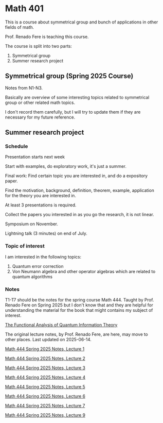 # Math 401

This is a course about symmetrical group and bunch of applications in other fields of math.

Prof. Renado Fere is teaching this course.

The course is split into two parts:

1. Symmetrical group
2. Summer research project

## Symmetrical group (Spring 2025 Course)

Notes from N1-N3.

Basically are overview of some interesting topics related to symmetrical group or other related math topics.

I don't record them carefully, but I will try to update them if they are necessary for my future reference.

## Summer research project

### Schedule

Presentation starts next week

Start with examples, do exploratory work, it's just a summer.

Final work: Find certain topic you are interested in, and do a expository paper.

Find the motivation, background, definition, theorem, example, application for the theory you are interested in.

At least 3 presentations is required.

Collect the papers you interested in as you go the research, it is not linear.

Symposium on November.

Lightning talk (3 minutes) on end of July.

### Topic of interest

I am interested in the following topics:

1. Quantum error correction
2. Von Neumann algebra and other operator algebras which are related to quantum algorithms

### Notes

T1-T7 should be the notes for the spring course Math 444. Taught by Prof. Renado Fere on Spring 2025 but I don't know that and they are helpful for understanding the material for the book that might contains my subject of interest.

[The Functional Analysis of Quantum Information Theory](https://arxiv.org/abs/1410.7188)

The original lecture notes, by Prof. Renado Fere, are here, may move to other places. Last updated on 2025-06-14.

[Math 444 Spring 2025 Notes, Lecture 1](https://www.math.wustl.edu/~feres/Math444Spring25/Math444Spring25Notes01.pdf)

[Math 444 Spring 2025 Notes, Lecture 2](https://www.math.wustl.edu/~feres/Math444Spring25/Math444Spring25Notes02.pdf)

[Math 444 Spring 2025 Notes, Lecture 3](https://www.math.wustl.edu/~feres/Math444Spring25/Math444Spring25Notes03.pdf)

[Math 444 Spring 2025 Notes, Lecture 4](https://www.math.wustl.edu/~feres/Math444Spring25/Math444Spring25Notes04.pdf)

[Math 444 Spring 2025 Notes, Lecture 5](https://www.math.wustl.edu/~feres/Math444Spring25/Math444Spring25Notes05.pdf)

[Math 444 Spring 2025 Notes, Lecture 6](https://www.math.wustl.edu/~feres/Math444Spring25/Math444Spring25Notes06.pdf)

[Math 444 Spring 2025 Notes, Lecture 7](https://www.math.wustl.edu/~feres/Math444Spring25/Math444Spring25Notes07.pdf)

[Math 444 Spring 2025 Notes, Lecture 9](https://www.math.wustl.edu/~feres/Math444Spring25/Math444Spring25Notes09.pdf)
